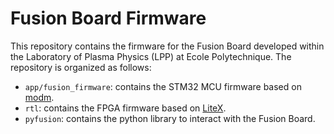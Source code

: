 # Fusion Board Firmware 

This repository contains the firmware for the Fusion Board developed within the Laboratory of Plasma Physics (LPP) at Ecole Polytechnique.
The repository is organized as follows:
- `app/fusion_firmware`: contains the STM32 MCU firmware based on [modm](https://modm.io/).
- `rtl`: contains the FPGA firmware based on [LiteX](https://github.com/enjoy-digital/litex).
- `pyfusion`: contains the python library to interact with the Fusion Board.
